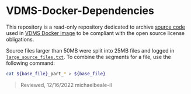 # VDMS-Docker-Dependencies
This repository is a read-only repository dedicated to archive [source code](/source_uris.txt) used in [VDMS Docker image](https://hub.docker.com/repository/docker/intellabs/vdms) to be compliant with the open source license obligations.


Source files larger than 50MB were split into 25MB files and logged in [`large_source_files.txt`](/large_source_files.txt).
To combine the segments for a file, use the following command:
```bash
cat ${base_file}_part_* > ${base_file}
```

> Reviewed, 12/16/2022 michaelbeale-il
